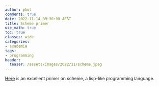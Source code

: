 ```yaml
---
author: phwl
comments: true
date: 2022-11-14 09:30:00 AEST
title: Scheme primer
use_math: true
toc: true
classes: wide
categories:
- academia
tags:
- programming
header:
  teaser: /assets/images/2022/11/scheme.jpeg
---
```

[Here](/assets/images/2022/11/scheme-primer.pdf) is an excellent primer
on scheme, a lisp-like programming language.
